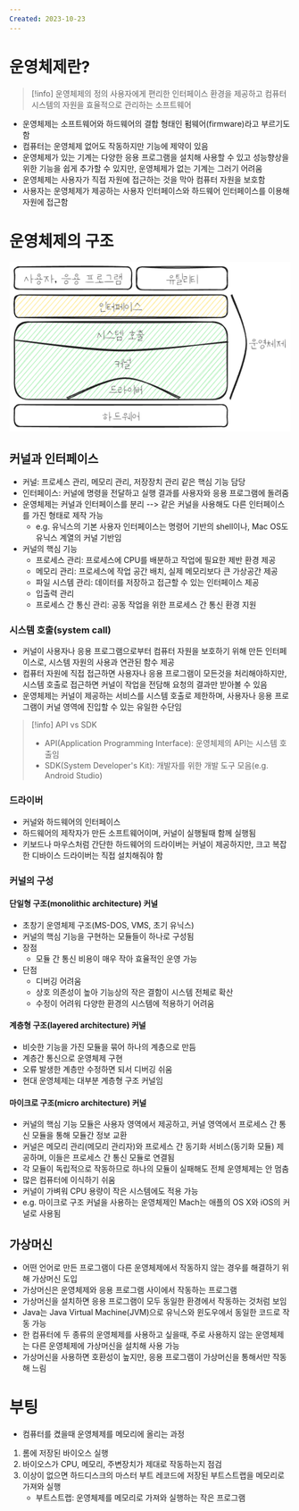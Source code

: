 ```yaml
---
Created: 2023-10-23
---
```

# 운영체제란?
> [!info] 운영체제의 정의
> 사용자에게 편리한 인터페이스 환경을 제공하고 컴퓨터 시스템의 자원을 효율적으로 관리하는 소프트웨어
- 운영체제는 소프트웨어와 하드웨어의 결합 형태인 펌웨어(firmware)라고 부르기도 함
- 컴퓨터는 운영체제 없어도 작동하지만 기능에 제약이 있음
- 운영체제가 있는 기계는 다양한 응용 프로그램을 설치해 사용할 수 있고 성능향상을 위한 기능을 쉽게 추가할 수 있지만, 운영체제가 없는 기계는 그러기 어려움
- 운영체제는 사용자가 직접 자원에 접근하는 것을 막아 컴퓨터 자원을 보호함
- 사용자는 운영체제가 제공하는 사용자 인터페이스와 하드웨어 인터페이스를 이용해 자원에 접근함
# 운영체제의 구조
![컴퓨터 시스템 구조](../img/컴퓨터_시스템_구조.png)
## 커널과 인터페이스
- 커널: 프로세스 관리, 메모리 관리, 저장장치 관리 같은 핵심 기능 담당
- 인터페이스: 커널에 명령을 전달하고 실행 결과를 사용자와 응용 프로그램에 돌려줌
- 운영체제는 커널과 인터페이스를 분리 --> 같은 커널을 사용해도 다른 인터페이스를 가진 형태로 제작 가능
	- e.g. 유닉스의 기본 사용자 인터페이스는 명령어 기반의 shell이나, Mac OS도 유닉스 계열의 커널 기반임
- 커널의 핵심 기능
	- 프로세스 관리: 프로세스에 CPU를 배분하고 작업에 필요한 제반 환경 제공
	- 메모리 관리: 프로세스에 작업 공간 배치, 실제 메모리보다 큰 가상공간 제공
	- 파일 시스템 관리: 데이터를 저장하고 접근할 수 있는 인터페이스 제공
	- 입출력 관리
	- 프로세스 간 통신 관리: 공동 작업을 위한 프로세스 간 통신 환경 지원
### 시스템 호출(system call)
- 커널이 사용자나 응용 프로그램으로부터 컴퓨터 자원을 보호하기 위해 만든 인터페이스로, 시스템 자원의 사용과 연관된 함수 제공
- 컴퓨터 자원에 직접 접근하면 사용자나 응용 프로그램이 모든것을 처리해야하지만, 시스템 호출로 접근하면 커널이 작업을 전담해 요청의 결과만 받아볼 수 있음
- 운영체제는 커널이 제공하는 서비스를 시스템 호출로 제한하며, 사용자나 응용 프로그램이 커널 영역에 진입할 수 있는 유일한 수단임
> [!info] API vs SDK
> - API(Application Programming Interface): 운영체제의 API는 시스템 호출임
> - SDK(System Developer's Kit): 개발자를 위한 개발 도구 모음(e.g. Android Studio)
### 드라이버
- 커널와 하드웨어의 인터페이스
- 하드웨어의 제작자가 만든 소프트웨어이며, 커널이 실행될때 함께 실행됨
- 키보드나 마우스처럼 간단한 하드웨어의 드라이버는 커널이 제공하지만, 크고 복잡한 디바이스 드라이버는 직접 설치해줘야 함
### 커널의 구성
#### 단일형 구조(monolithic architecture) 커널
- 초창기 운영체제 구조(MS-DOS, VMS, 초기 유닉스)
- 커널의 핵심 기능을 구현하는 모듈들이 하나로 구성됨
- 장점
	- 모듈 간 통신 비용이 매우 작아 효율적인 운영 가능
- 단점
	- 디버깅 어려움
	- 상호 의존성이 높아 기능상의 작은 결함이 시스템 전체로 확산
	- 수정이 어려워 다양한 환경의 시스템에 적용하기 어려움
#### 계층형 구조(layered architecture) 커널
- 비슷한 기능을 가진 모듈을 묶어 하나의 계층으로 만듬
- 계층간 통신으로 운영체제 구현
- 오류 발생한 계층만 수정하면 되서 디버깅 쉬움
- 현대 운영체제는 대부분 계층형 구조 커널임
#### 마이크로 구조(micro architecture) 커널
- 커널의 핵심 기능 모듈은 사용자 영역에서 제공하고, 커널 영역에서 프로세스 간 통신 모듈을 통해 모듈간 정보 교환
- 커널은 메모리 관리(메모리 관리자)와 프로세스 간 동기화 서비스(동기화 모듈) 제공하며, 이들은 프로세스 간 통신 모듈로 연결됨
- 각 모듈이 독립적으로 작동하므로 하나의 모듈이 실패해도 전체 운영체제는 안 멈춤
- 많은 컴퓨터에 이식하기 쉬움 
- 커널이 가벼워 CPU 용량이 작은 시스템에도 적용 가능
- e.g. 마이크로 구조 커널을 사용하는 운영체제인 Mach는 애플의 OS X와 iOS의 커널로 사용됨
## 가상머신
- 어떤 언어로 만든 프로그램이 다른 운영체제에서 작동하지 않는 경우를 해결하기 위해 가상머신 도입
- 가상머신은 운영체제와 응용 프로그램 사이에서 작동하는 프로그램
- 가상머신을 설치하면 응용 프로그램이 모두 동일한 환경에서 작동하는 것처럼 보임
- Java는 Java Virtual Machine(JVM)으로 유닉스와 윈도우에서 동일한 코드로 작동 가능
- 한 컴퓨터에 두 종류의 운영체제를 사용하고 싶을때, 주로 사용하지 않는 운영체제는 다른 운영체제에 가상머신을 설치해 사용 가능
- 가상머신을 사용하면 호환성이 높지만, 응용 프로그램이 가상머신을 통해서만 작동해 느림
# 부팅
- 컴퓨터를 켰을때 운영체제를 메모리에 올리는 과정
1. 롬에 저장된 바이오스 실행
2. 바이오스가 CPU, 메모리, 주변장치가 제대로 작동하는지 점검
3. 이상이 없으면 하드디스크의 마스터 부트 레코드에 저장된 부트스트랩을 메모리로 가져와 실행
	- 부트스트랩: 운영체제를 메모리로 가져와 실행하는 작은 프로그램